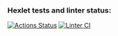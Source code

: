 ### Hexlet tests and linter status:
[![Actions Status](https://github.com/pavel-sinitskiii/frontend-project-lvl2/workflows/hexlet-check/badge.svg)](https://github.com/pavel-sinitskiii/frontend-project-lvl2/actions)
[![Linter CI](https://github.com/pavel-sinitskiii/frontend-project-lvl2/actions/workflows/linter.yml/badge.svg)](https://github.com/pavel-sinitskiii/frontend-project-lvl2/actions)

